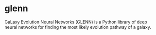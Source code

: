 # glenn
GaLaxy Evolution Neural Networks (GLENN) is a Python library of deep neural networks for finding the most likely evolution pathway of a galaxy. 
